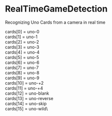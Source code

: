 # RealTimeGameDetection
Recognizing Uno Cards from a camera in real time

cards[0] = uno-0\
cards[1] = uno-1\
cards[2] = uno-2\
cards[3] = uno-3\
cards[4] = uno-4\
cards[5] = uno-5\
cards[6] = uno-6\
cards[7] = uno-7\
cards[8] = uno-8\
cards[9] = uno-9\
cards[10] = uno-+2\
cards[11] = uno-+4\
cards[12] = uno-blank\
cards[13] = uno-reverse\
cards[14] = uno-skip\
cards[15] = uno-wild\
